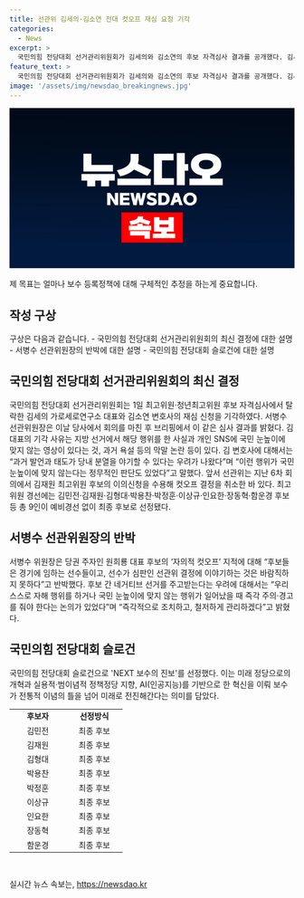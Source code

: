 ```yaml
---
title: 선관위 김세의·김소연 전대 컷오프 재심 요청 기각
categories:
  - News
excerpt: >
  국민의힘 전당대회 선거관리위원회가 김세의와 김소연의 후보 자격심사 결과를 공개했다. 김세의는 지방선거 중 현행 법을 어겼으며 논란이 있는 SNS 영상과 욕설 등으로 탈락했다. 김소연은 분열을 야기할 우려가 있어 탈락했다. 또한, 후보 간의 네거티브 선거를 우려하여 선관위는 즉각 조치를 취할 것을 밝혔고, NEXT 보수의 진보를 슬로건으로 선정했다. 서병수 위원장은 후보의 지적을 반박하며, 선관위의 결정에 존중을 당부했다. 
feature_text: >
  국민의힘 전당대회 선거관리위원회가 김세의와 김소연의 후보 자격심사 결과를 공개했다. 김세의는 지방선거 중 현행 법을 어겼으며 논란이 있는 SNS 영상과 욕설 등으로 탈락했다. 김소연은 분열을 야기할 우려가 있어 탈락했다. 또한, 후보 간의 네거티브 선거를 우려하여 선관위는 즉각 조치를 취할 것을 밝혔고, NEXT 보수의 진보를 슬로건으로 선정했다. 서병수 위원장은 후보의 지적을 반박하며, 선관위의 결정에 존중을 당부했다. 
image: '/assets/img/newsdao_breakingnews.jpg'
---
```


<p><img src="/assets/img/newsdao_breakingnews.jpg" alt="firstkoreanews 속보" /></p>

<p>제 목표는 얼마나 보수 등록정책에 대해 구체적인 추정을 하는게 중요합니다. </p>

<h2 data-ke-size="size26">작성 구상</h2>

<p>구상은 다음과 같습니다.
- 국민의힘 전당대회 선거관리위원회의 최신 결정에 대한 설명
- 서병수 선관위원장의 반박에 대한 설명
- 국민의힘 전당대회 슬로건에 대한 설명</p>

<h2 data-ke-size="size26">국민의힘 전당대회 선거관리위원회의 최신 결정</h2>

<p data-ke-size="size16">국민의힘 전당대회 선거관리위원회는 1일 최고위원·청년최고위원 후보 자격심사에서 탈락한 김세의 가로세로연구소 대표와 김소연 변호사의 재심 신청을 기각하였다. 서병수 선관위원장은 이날 당사에서 회의를 마친 후 브리핑에서 이 같은 심사 결과를 밝혔다. 김 대표의 기각 사유는 지방 선거에서 해당 행위를 한 사실과 개인 SNS에 국민 눈높이에 맞지 않는 영상이 있다는 것, 과거 욕설 등의 막말 논란 등이 있다. 김 변호사에 대해서는 “과거 발언과 태도가 당내 분열을 야기할 수 있다는 우려가 나왔다”며 “이런 행위가 국민 눈높이에 맞지 않는다는 정무적인 판단도 있었다”고 말했다. 앞서 선관위는 지난 6차 회의에서 김재원 최고위원 후보의 이의신청을 수용해 컷오프 결정을 취소한 바 있다. 최고위원 경선에는 김민전·김재원·김형대·박용찬·박정훈·이상규·인요한·장동혁·함운경 후보 등 총 9인이 예비경선 없이 최종 후보로 선정됐다.</p>

<h2 data-ke-size="size26">서병수 선관위원장의 반박</h2>

<p data-ke-size="size16">서병수 위원장은 당권 주자인 원희룡 대표 후보의 ‘자의적 컷오프’ 지적에 대해 “후보들은 경기에 임하는 선수들이고, 선수가 심판인 선관위 결정에 이야기하는 것은 바람직하지 못하다”고 반박했다. 후보 간 네거티브 선거를 주고받는다는 우려에 대해서는 “우리 스스로 자해 행위를 하거나 국민 눈높이에 맞지 않는 행위가 일어났을 때 즉각 주의·경고를 줘야 한다는 논의가 있었다”며 “즉각적으로 조치하고, 철저하게 관리하겠다”고 밝혔다.</p>

<h2 data-ke-size="size26">국민의힘 전당대회 슬로건</h2>

<p data-ke-size="size16">국민의힘 전당대회 슬로건으로 'NEXT 보수의 진보'를 선정했다. 이는 미래 정당으로의 개혁과 실용적·범이념적 정책정당 지향, AI(인공지능)를 기반으로 한 혁신을 이뤄 보수가 전통적 이념의 틀을 넘어 미래로 전진해간다는 의미를 담았다.</p>

<table>
  <colgroup>
  <col width="100" />
  <col width="100" />
  </colgroup>
  <tbody>
    <tr>
      <td style="text-align: center; height: 17px;"><b>후보자</b></td>
      <td style="text-align: center; height: 17px;"><b>선정방식</b></td>
    </tr>
    <tr>
      <td style="text-align: center; height: 17px;">김민전</td>
      <td style="text-align: center; height: 17px;">최종 후보</td>
    </tr>
    <tr>
      <td style="text-align: center; height: 17px;">김재원</td>
      <td style="text-align: center; height: 17px;">최종 후보</td>
    </tr>
    <tr>
      <td style="text-align: center; height: 17px;">김형대</td>
      <td style="text-align: center; height: 17px;">최종 후보</td>
    </tr>
    <tr>
      <td style="text-align: center; height: 17px;">박용찬</td>
      <td style="text-align: center; height: 17px;">최종 후보</td>
    </tr>
    <tr>
      <td style="text-align: center; height: 17px;">박정훈</td>
      <td style="text-align: center; height: 17px;">최종 후보</td>
    </tr>
    <tr>
      <td style="text-align: center; height: 17px;">이상규</td>
      <td style="text-align: center; height: 17px;">최종 후보</td>
    </tr>
    <tr>
      <td style="text-align: center; height: 17px;">인요한</td>
      <td style="text-align: center; height: 17px;">최종 후보</td>
    </tr>
    <tr>
      <td style="text-align: center; height: 17px;">장동혁</td>
      <td style="text-align: center; height: 17px;">최종 후보</td>
    </tr>
    <tr>
      <td style="text-align: center; height: 17px;">함운경</td>
      <td style="text-align: center; height: 17px;">최종 후보</td>
    </tr>
  </tbody>
</table>

<p data-ke-size="size16">&nbsp;</p>
실시간 뉴스 속보는, <a href="https://newsdao.kr" rel="dofollow">https://newsdao.kr</a>


